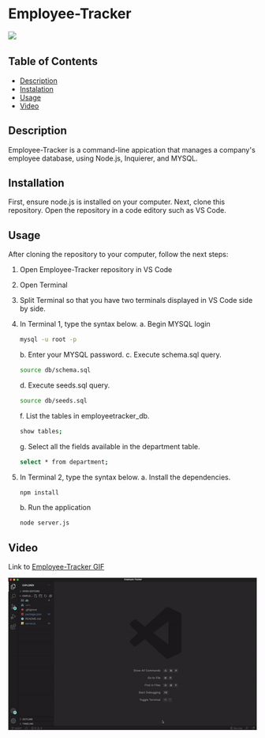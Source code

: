 # Employee-Tracker

<a href="https://choosealicense.com/licenses/mit" target="_blank"><img src="https://img.shields.io/badge/License-MIT-yellow.svg" /></a>

## Table of Contents

- [Description](#description)
- [Instalation](#installation)
- [Usage](#usage)
- [Video](#video)

## Description

Employee-Tracker is a command-line appication that manages a company's employee database, using Node.js, Inquierer, and MYSQL.

## Installation

First, ensure node.js is installed on your computer.
Next, clone this repository. Open the repository in a code editory such as VS Code.

## Usage

After cloning the repository to your computer, follow the next steps:

1. Open Employee-Tracker repository in VS Code

2. Open Terminal

3. Split Terminal so that you have two terminals displayed in VS Code side by side.

4. In Terminal 1, type the syntax below.
   a. Begin MYSQL login

   ```bash
   mysql -u root -p
   ```

   b. Enter your MYSQL password.
   c. Execute schema.sql query.

   ```bash
   source db/schema.sql
   ```

   d. Execute seeds.sql query.

   ```bash
   source db/seeds.sql
   ```

   f. List the tables in employeetracker_db.

   ```bash
   show tables;
   ```

   g. Select all the fields available in the department table.

   ```bash
   select * from department;
   ```

5. In Terminal 2, type the syntax below.
   a. Install the dependencies.

   ```bash
   npm install
   ```

   b. Run the application

   ```bash
   node server.js
   ```

## Video

Link to [Employee-Tracker GIF](https://drive.google.com/file/d/1vxH8DDKKsGLasg4-1c1563hiRuIElO32/view?usp=sharing)

![alt text](./Employee-Tracker.gif)
